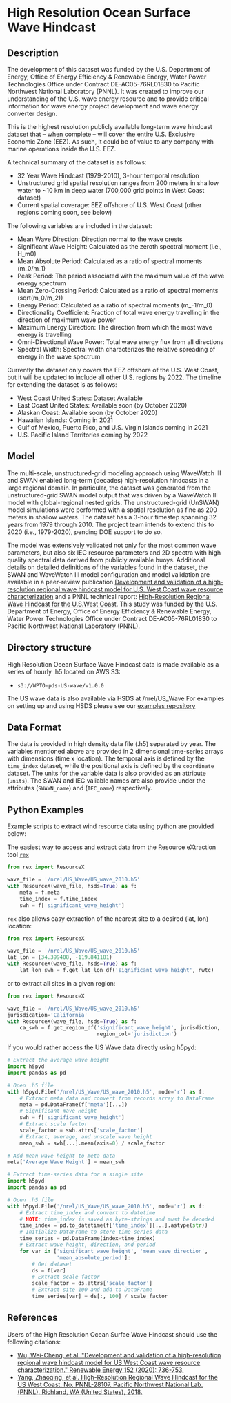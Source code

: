 # High Resolution Ocean Surface Wave Hindcast

## Description

The development of this dataset was funded by the U.S. Department of Energy,
Office of Energy Efficiency & Renewable Energy, Water Power Technologies Office under Contract
DE-AC05-76RL01830 to Pacific Northwest National Laboratory (PNNL). It was created
to improve our understanding of the U.S. wave energy resource and to provide
critical information for wave energy project development and wave energy
converter design.

This is the highest resolution publicly
available long-term wave hindcast dataset that – when complete – will cover the
entire U.S. Exclusive Economic Zone (EEZ). As such, it could be of value to any company with marine
operations inside the U.S. EEZ.

A technical summary of the dataset is as follows:

- 32 Year Wave Hindcast (1979-2010), 3-hour temporal resolution
- Unstructured grid spatial resolution ranges from 200 meters in shallow water to ~10 km in deep water (700,000 grid points in West Coast dataset)
- Current spatial coverage: EEZ offshore of U.S. West Coast (other regions coming soon, see below)

The following variables are included in the dataset:

- Mean Wave Direction: Direction normal to the wave crests
- Significant Wave Height: Calculated as the zeroth spectral moment (i.e., H_m0)
- Mean Absolute Period: Calculated as a ratio of spectral moments (m_0/m_1)
- Peak Period: The period associated with the maximum value of the wave energy spectrum
- Mean Zero-Crossing Period: Calculated as a ratio of spectral moments (sqrt(m_0/m_2))
- Energy Period: Calculated as a ratio of spectral moments (m_-1/m_0)
- Directionality Coefficient: Fraction of total wave energy travelling in the direction of maximum wave power
- Maximum Energy Direction: The direction from which the most wave energy is travelling
- Omni-Directional Wave Power: Total wave energy flux from all directions
- Spectral Width: Spectral width characterizes the relative spreading of energy in the wave spectrum

Currently the dataset only covers the EEZ offshore of the U.S. West Coast, but it will be updated to include all other U.S. regions by 2022.
The timeline for extending the dataset is as follows:

- West Coast United States: Dataset Available
- East Coast United States: Available soon (by October 2020)
- Alaskan Coast: Available soon (by October 2020)
- Hawaiian Islands: Coming in 2021
- Gulf of Mexico, Puerto Rico, and U.S. Virgin Islands coming in 2021
- U.S. Pacific Island Territories coming by 2022

## Model

The multi-scale, unstructured-grid modeling approach using WaveWatch III and SWAN
enabled long-term (decades) high-resolution hindcasts in a large regional
domain. In particular, the dataset was generated from the unstructured-grid
SWAN model output that was driven by a WaveWatch III model with global-regional
nested grids. The unstructured-grid (UnSWAN) model simulations were performed with a spatial resolution as fine as 200 meters in shallow waters. The dataset has a 3-hour timestep spanning 32 years from 1979
through 2010. The project team intends to extend this to 2020 (i.e., 1979-2020), pending DOE support to do so.

The model was extensively validated not only for the most common wave
parameters, but also six IEC resource parameters and 2D spectra with high
quality spectral data derived from publicly available buoys. Additional
details on detailed definitions of the variables found in the dataset, the
SWAN and WaveWatch III model configuration and model validation are available
in a peer-review publication
[Development and validation of a high-resolution regional wave hindcast model for U.S. West Coast wave resource characterization](https://www.osti.gov/biblio/1599105)
and a PNNL technical report:
[High-Resolution Regional Wave Hindcast for the U.S.West Coast](https://www.osti.gov/biblio/1573061/).
This study was funded by the U.S. Department of Energy, Office of Energy
Efficiency & Renewable Energy, Water Power Technologies Office under Contract
DE-AC05-76RL01830 to Pacific Northwest National Laboratory (PNNL).

## Directory structure

High Resolution Ocean Surface Wave Hindcast data is made available as a series
of hourly .h5 located on AWS S3:
- `s3://WPTO-pds-US-wave/v1.0.0`


The US wave data is also available via HSDS at /nrel/US_Wave
For examples on setting up and using HSDS please see our [examples repository](https://github.com/nrel/hsds-examples)

## Data Format

The data is provided in high density data file (.h5) separated by year. The
variables mentioned above are provided in 2 dimensional time-series arrays with
dimensions (time x location). The temporal axis is defined by the `time_index`
dataset, while the positional axis is defined by the `coordinate` dataset. The
units for the variable data is also provided as an attribute (`units`). The
SWAN and IEC valiable names are also provide under the attributes
(`SWAWN_name`) and (`IEC_name`) respectively.

## Python Examples

Example scripts to extract wind resource data using python are provided below:

The easiest way to access and extract data from the Resource eXtraction tool
[`rex`](https://github.com/nrel/rex)


```python
from rex import ResourceX

wave_file = '/nrel/US_Wave/US_wave_2010.h5'
with ResourceX(wave_file, hsds=True) as f:
    meta = f.meta
    time_index = f.time_index
    swh = f['significant_wave_height']
```

`rex` also allows easy extraction of the nearest site to a desired (lat, lon)
location:

```python
from rex import ResourceX

wave_file = '/nrel/US_Wave/US_wave_2010.h5'
lat_lon = (34.399408, -119.841181)
with ResourceX(wave_file, hsds=True) as f:
    lat_lon_swh = f.get_lat_lon_df('significant_wave_height', nwtc)
```

or to extract all sites in a given region:

```python
from rex import ResourceX

wave_file = '/nrel/US_Wave/US_wave_2010.h5'
jurisdication='California'
with ResourceX(wave_file, hsds=True) as f:
    ca_swh = f.get_region_df('significant_wave_height', jurisdiction,
                             region_col='jurisdiction')
```

If you would rather access the US Wave data directly using h5pyd:

```python
# Extract the average wave height
import h5pyd
import pandas as pd

# Open .h5 file
with h5pyd.File('/nrel/US_Wave/US_wave_2010.h5', mode='r') as f:
    # Extract meta data and convert from records array to DataFrame
    meta = pd.DataFrame(f['meta'][...])
    # Significant Wave Height
    swh = f['significant_wave_height']
    # Extract scale factor
    scale_factor = swh.attrs['scale_factor']
    # Extract, average, and unscale wave height
    mean_swh = swh[...].mean(axis=0) / scale_factor

# Add mean wave height to meta data
meta['Average Wave Height'] = mean_swh
```

```python
# Extract time-series data for a single site
import h5pyd
import pandas as pd

# Open .h5 file
with h5pyd.File('/nrel/US_Wave/US_wave_2010.h5', mode='r') as f:
    # Extract time_index and convert to datetime
    # NOTE: time_index is saved as byte-strings and must be decoded
    time_index = pd.to_datetime(f['time_index'][...].astype(str))
    # Initialize DataFrame to store time-series data
    time_series = pd.DataFrame(index=time_index)
    # Extract wave height, direction, and period
    for var in ['significant_wave_height', 'mean_wave_direction',
                'mean_absolute_period']:
    	# Get dataset
    	ds = f[var]
    	# Extract scale factor
    	scale_factor = ds.attrs['scale_factor']
    	# Extract site 100 and add to DataFrame
    	time_series[var] = ds[:, 100] / scale_factor
```
## References

Users of the High Resolution Ocean Surfae Wave Hindcast should use the
following citations:
- [Wu, Wei-Cheng, et al. "Development and validation of a high-resolution regional wave hindcast model for US West Coast wave resource characterization." Renewable Energy 152 (2020): 736-753.](https://www.osti.gov/biblio/1599105)
- [Yang, Zhaoqing, et al. High-Resolution Regional Wave Hindcast for the US West Coast. No. PNNL-28107. Pacific Northwest National Lab.(PNNL), Richland, WA (United States), 2018.](https://www.osti.gov/biblio/1573061/)